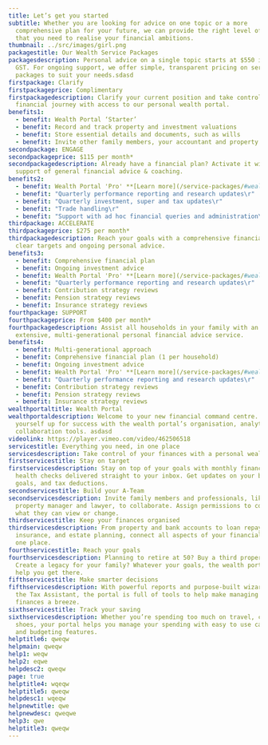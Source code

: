 ```yaml
---
title: Let’s get you started
subtitle: Whether you are looking for advice on one topic or a more
  comprehensive plan for your future, we can provide the right level of support
  that you need to realise your financial ambitions.
thumbnail: ../src/images/girl.png
packagestitle: Our Wealth Service Packages
packagesdescription: Personal advice on a single topic starts at $550 including
  GST. For ongoing support, we offer simple, transparent pricing on service
  packages to suit your needs.sdasd
firstpackage: Clarify
firstpackageprice: Complimentary
firstpackagedescription: Clarify your current position and take control of your
  financial journey with access to our personal wealth portal.
benefits1:
  - benefit: Wealth Portal ‘Starter’
  - benefit: Record and track property and investment valuations
  - benefit: Store essential details and documents, such as wills
  - benefit: Invite other family members, your accountant and property manager
secondpackage: ENGAGE
secondpackageprice: $115 per month*
secondpackagedescription: Already have a financial plan? Activate it with the
  support of general financial advice & coaching.
benefits2:
  - benefit: Wealth Portal 'Pro' **[Learn more](/service-packages/#wealthportal)**
  - benefit: "Quarterly performance reporting and research updates\r"
  - benefit: "Quarterly investment, super and tax updates\r"
  - benefit: "Trade handling\r"
  - benefit: "Support with ad hoc financial queries and administration\r"
thirdpackage: ACCELERATE
thirdpackageprice: $275 per month*
thirdpackagedescription: Reach your goals with a comprehensive financial plan,
  clear targets and ongoing personal advice.
benefits3:
  - benefit: Comprehensive financial plan
  - benefit: Ongoing investment advice
  - benefit: Wealth Portal 'Pro' **[Learn more](/service-packages/#wealthportal)**
  - benefit: "Quarterly performance reporting and research updates\r"
  - benefit: Contribution strategy reviews
  - benefit: Pension strategy reviews
  - benefit: Insurance strategy reviews
fourthpackage: SUPPORT
fourthpackageprice: From $400 per month*
fourthpackagedescription: Assist all households in your family with an
  extensive, multi-generational personal financial advice service.
benefits4:
  - benefit: Multi-generational approach
  - benefit: Comprehensive financial plan (1 per household)
  - benefit: Ongoing investment advice
  - benefit: Wealth Portal 'Pro' **[Learn more](/service-packages/#wealthportal)**
  - benefit: "Quarterly performance reporting and research updates\r"
  - benefit: Contribution strategy reviews
  - benefit: Pension strategy reviews
  - benefit: Insurance strategy reviews
wealthportaltitle: Wealth Portal
wealthportaldescription: Welcome to your new financial command centre. Set
  yourself up for success with the wealth portal’s organisation, analytics, and
  collaboration tools. asdasd
videolink: https://player.vimeo.com/video/462506518
servicestitle: Everything you need, in one place
servicesdescription: Take control of your finances with a personal wealth portal
firstservicestitle: Stay on target
firstservicesdescription: Stay on top of your goals with monthly financial
  health checks delivered straight to your inbox. Get updates on your budgets,
  goals, and tax deductions.
secondservicestitle: Build your A-Team
secondservicesdescription: Invite family members and professionals, like your
  property manager and lawyer, to collaborate. Assign permissions to control
  what they can view or change.
thirdservicestitle: Keep your finances organised
thirdservicesdescription: From property and bank accounts to loan repayments,
  insurance, and estate planning, connect all aspects of your financial world in
  one place.
fourthservicestitle: Reach your goals
fourthservicesdescription: Planning to retire at 50? Buy a third property?
  Create a legacy for your family? Whatever your goals, the wealth portal can
  help you get there.
fifthservicestitle: Make smarter decisions
fifthservicesdescription: With powerful reports and purpose-built wizards like
  the Tax Assistant, the portal is full of tools to help make managing your
  finances a breeze.
sixthservicestitle: Track your saving
sixthservicesdescription: Whether you’re spending too much on travel, coffee, or
  shoes, your portal helps you manage your spending with easy to use cashflow
  and budgeting features.
helptitle6: qweqw
helpmain: qweqw
help1: weqw
help2: eqwe
helpdesc2: qweqw
page: true
helptitle4: wqeqw
helptitle5: qweqw
helpdesc1: wqeqw
helpnewtitle: qwe
helpnewdesc: qweqwe
help3: qwe
helptitle3: qweqw
---
```


